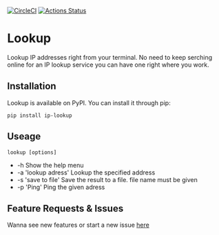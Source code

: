 [![CircleCI](https://circleci.com/gh/dominicegginton/lookup.svg?style=svg)](https://circleci.com/gh/dominicegginton/lookup)
[![Actions Status](https://github.com/dominicegginton/lookup/workflows/{workflow_name}/badge.svg)](https://github.com/dominicegginton/lookup/actions)
# Lookup 

Lookup IP addresses right from your terminal. No need to keep serching online for an IP lookup service you can have one right where you work. 

## Installation

Lookup is available on PyPI. You can install it through pip:

```
pip install ip-lookup
```

## Useage

```
lookup [options]
```

- -h Show the help menu
- -a 'lookup adress' Lookup the specified address
- -s 'save to file' Save the result to a file. file name must be given
- -p 'Ping' Ping the given adress

## Feature Requests & Issues

Wanna see new features or start a new issue [here](https://github.com/dominicegginton/lookup/issues)
